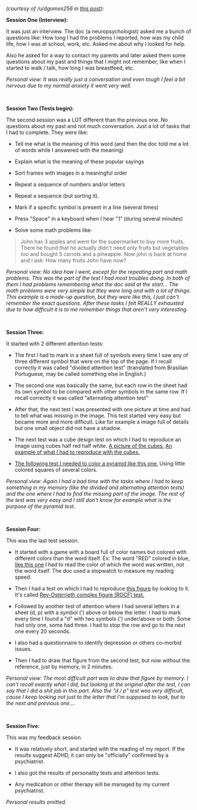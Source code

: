 ﻿*(courtesy of /u/dgomes256 in [this post](https://redd.it/5phwzq))*:

**Session One (Interview):**

It was just an interview.
The doc (a neuropsychologist) asked me a bunch of questions like:
How long I had the problems I reported, how was my child life, how I was at school, work, etc.
Asked me about why I looked for help.

Also he asked for a way to contact my parents and later asked them some questions about my past and things that I might not remember, like when I started to walk / talk, how long I was breastfeed, etc.

*Personal view: It was really just a conversation and even tough I feel a bit nervous due to my normal anxiety it went very well.*

&nbsp;

**Session Two  (Tests begin):**

The second session was a LOT different than the previous one.
No questions about my past and not much conversation.
Just a lot of tasks that I had to complete.
They were like:

* Tell me what is the meaning of this word (and then the doc told me a lot of words while I answered with the meaning)

* Explain what is the meaning of these popular sayings
* Sort frames with images in a meaningful order
* Repeat a sequence of numbers and/or letters 
* Repeat a sequence (but sorting it).
* Mark if a specific symbol is present in a line (several times)
* Press "Space" in a keyboard when I hear "1" (during several minutes)
* Solve some math problems like:
 > John has 3 apples and went for the supermarket to buy more fruits. There he found that he actually didn't need only fruits but vegetables too and bought 5 carrots and a pineapple. Now john is back at home and I ask: How many fruits John have now? 

*Personal view: No idea how I went, except for the repeating part and math problems.  This was the part of the test I had most troubles doing. In both of them I had problems remembering what the doc said at the start... The math problems were very simple but they were long and with a lot of things. This example is a made-up question, but they were like this, I just can't remember the exact questions.  After these tasks I felt REALLY exhausted due to how difficult it is to me remember things that aren't very interesting.*

&nbsp;

**Session Three:**

It started with 2 different attention tests:

* The first I had to mark in a sheet full of symbols every time I saw any of three different symbol that were on the top of the page. If I recall correctly it was called "divided attention test" (translated from Brasilian Portuguese, may be called something else in English.)

* The second one was basically the same, but each row in the sheet had its own symbol to be compared with other symbols in the same row.  If I recall correctly it was called "alternating attention test"

* After that, the next test I was presented with one picture at time and had to tell what was missing in the image. This test started very easy but became more and more difficult. Like for example a image full of details but one small object did not have a shadow.

* The next test was a cube design test on which I had to reproduce an image using cubes half red half white.  [A picture of the cubes.](http://log24.com/log/images/020831-wechsler.jpg)  [An example of what I had to reproduce with the cubes.](http://imgur.com/a/GJ25q)  

* [The following test I needed to color a pyramid like this one.](http://imgur.com/a/n9eVB)  Using little colored squares of several colors. 

*Personal view: Again I had a bad time with the tasks where I had to keep something in my memory (like the divided and alternating attention tests) and the one where I had to find the missing part of the image. The rest of the test was very easy and I still don't know for example what is the purpose of the pyramid test.*

&nbsp;

**Session Four:**

This was the last test session.

* It started with a game with a board full of color names but colored with different colors than the word itself.  Ex: The word "RED" colored in blue, [like this one](http://www.illusions.org/dp/files/1-41.gif)  I had to read the color of which the word was written, not the word itself. The doc used a stopwatch to measure my reading speed.

* Then I had a test on which I had to reproduce [this figure](https://openi.nlm.nih.gov/imgs/512/204/3001689/PMC3001689_PSM-07-07-g-001.png) by looking to it.  It's called [Rey-Osterrieth complex figure (ROCF) test.](https://en.wikipedia.org/wiki/Rey%E2%80%93Osterrieth_complex_figure)

* Followed by another test of attention where I had several letters in a sheet (d, p) with a symbol (') above or below the letter. I had to mark every time I found a "d" with two symbols (') under/above or both. Some had only one, some had three.  I had to stop the row and go to the next one every 20 seconds.

* I also had a questionnaire to identify depression or others co-morbid issues.

* Then I had to draw that figure from the second test, but now without the reference, just by memory, in 2 minutes.

*Personal view: The most difficult part was to draw that figure by memory. I can't recall exactly what I did, but looking at the original after the test, I can say that I did a shit job in this part.  Also the "d / p" test was very difficult, cause I keep looking not just to the letter that I'm supposed to look, but to the next and previous one....*

&nbsp;


**Session Five:**

This was my feedback session.

* It was relatively short, and started with the reading of my report.  If the results suggest ADHD, it can only be "officially" confirmed by a psychiatrist.

* I also got the results of personality tests and attention tests.

* Any medication or other therapy will be managed by my current psychiatrist.

*Personal results omitted.*
